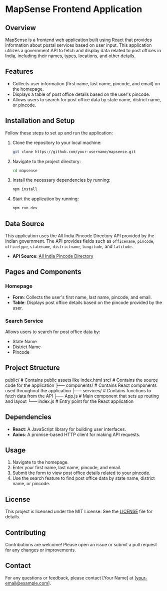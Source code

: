 # MapSense Frontend Application

## Overview

MapSense is a frontend web application built using React that provides information about postal services based on user input. This application utilizes a government API to fetch and display data related to post offices in India, including their names, types, locations, and other details.

## Features

- Collects user information (first name, last name, pincode, and email) on the homepage.
- Displays a table of post office details based on the user's pincode.
- Allows users to search for post office data by state name, district name, or pincode.

## Installation and Setup

Follow these steps to set up and run the application:

1. Clone the repository to your local machine:
    ```bash
    git clone https://github.com/your-username/mapsense.git
    ```

2. Navigate to the project directory:
    ```bash
    cd mapsense
    ```

3. Install the necessary dependencies by running:
    ```bash
    npm install
    ```

4. Start the application by running:
    ```bash
    npm run dev
    ```

## Data Source

This application uses the All India Pincode Directory API provided by the Indian government. The API provides fields such as `officename`, `pincode`, `officetype`, `statename`, `districtname`, `longitude`, and `latitude`.

- **API Source**: [All India Pincode Directory](https://api-url-goes-here)

## Pages and Components

### Homepage

- **Form**: Collects the user's first name, last name, pincode, and email.
- **Table**: Displays post office details based on the pincode provided by the user.

### Search Service

Allows users to search for post office data by:
- State Name
- District Name
- Pincode

## Project Structure
public/ # Contains public assets like index.html
src/ # Contains the source code for the application
├── components/ # Contains React components used throughout the application
├── services/ # Contains functions to fetch data from the API
├── App.js # Main component that sets up routing and layout
└── index.js # Entry point for the React application


## Dependencies

- **React**: A JavaScript library for building user interfaces.
- **Axios**: A promise-based HTTP client for making API requests.

## Usage

1. Navigate to the homepage.
2. Enter your first name, last name, pincode, and email.
3. Submit the form to view post office details related to your pincode.
4. Use the search feature to find post office data by state name, district name, or pincode.

## License

This project is licensed under the MIT License. See the [LICENSE](./LICENSE) file for details.

## Contributing

Contributions are welcome! Please open an issue or submit a pull request for any changes or improvements.

## Contact

For any questions or feedback, please contact [Your Name] at [your-email@example.com].
